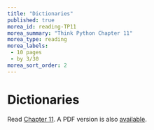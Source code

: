 ```yaml
---
title: "Dictionaries"
published: true
morea_id: reading-TP11
morea_summary: "Think Python Chapter 11"
morea_type: reading
morea_labels:
 - 10 pages
 - by 3/30
morea_sort_order: 2
---
```

# Dictionaries

Read [Chapter 11](http://www.greenteapress.com/thinkpython/html/thinkpython012.html#toc59). A PDF version is also [available]({{site.baseurl}}/morea/materials/thinkpython.pdf).